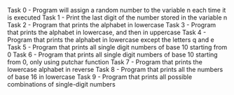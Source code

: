 Task 0 - Program will assign a random number to the variable n each time it is executed
Task 1 - Print the last digit of the number stored in the variable n
Task 2 - Program that prints the alphabet in lowercase
Task 3 - Program that prints the alphabet in lowercase,  and then in uppercase
Task 4 - Program that prints the alphabet in lowercase except the letters q and e
Task 5 - Program that prints all single digit numbers of base 10 starting from 0
Task 6 - Program that prints all single digit numbers of base 10 starting from 0, only using putchar function
Task 7 - Program that prints the lowercase alphabet in reverse
Task 8 - Program that prints all the numbers of base 16 in lowercase
Task 9 - Program that prints all possible combinations of single-digit numbers
